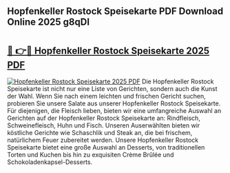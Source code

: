 ## Hopfenkeller Rostock Speisekarte PDF Download Online 2025 g8qDI

# <h2><a href="http://gc7oa9.nevu.top/?p=Hopfenkeller+Rostock+Speisekarte">🔗 👉🔴 Hopfenkeller Rostock Speisekarte 2025 PDF</a></h2>

[![Hopfenkeller Rostock Speisekarte 2025 PDF](https://i.imgur.com/dBaPXMq.png)](http://gc7oa9.nevu.top/?p=Hopfenkeller+Rostock+Speisekarte)
Die Hopfenkeller Rostock Speisekarte ist nicht nur eine Liste von Gerichten, sondern auch die Kunst der Wahl. Wenn Sie nach einem leichten und frischen Gericht suchen, probieren Sie unsere Salate aus unserer Hopfenkeller Rostock Speisekarte. Für diejenigen, die Fleisch lieben, bieten wir eine umfangreiche Auswahl an Gerichten auf der Hopfenkeller Rostock Speisekarte an: Rindfleisch, Schweinefleisch, Huhn und Fisch. Unseren Auserwählten bieten wir köstliche Gerichte wie Schaschlik und Steak an, die bei frischem, natürlichem Feuer zubereitet werden. Unsere Hopfenkeller Rostock Speisekarte bietet eine große Auswahl an Desserts, von traditionellen Torten und Kuchen bis hin zu exquisiten Crème Brûlée und Schokoladenkapsel-Desserts.
